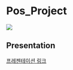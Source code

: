 # Pos_Project
<img src="https://user-images.githubusercontent.com/73145516/103863192-bea26e80-5103-11eb-8e3a-4e40e2ba64f8.JPG" style="max-width:100%;">

## Presentation
<a href = "https://docs.google.com/presentation/d/1RFZxadwfnu8W2c8_xb_9XgfI9Z8K3Ij0mkz4LNmmAR8/edit?usp=sharing"> 프레젠테이션 링크 </a>
